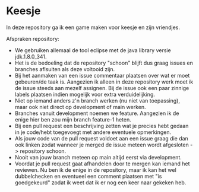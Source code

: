 # Keesje
In deze repository ga ik een game maken voor keesje en zijn vriendjes.

Afspraken repository:
- We gebruiken allemaal de tool eclipse met de java library versie jdk.1.8.0_341.
- Het is de bedoeling dat de repository "schoon" blijft dus graag issues en branches aflsuiten als deze voltooid zijn. 
- Bij het aanmaken van een issue commentaar plaatsen over wat er moet gebeuren/de taak is. Aangezien ik alleen in deze repository werk moet ik de issue steeds aan mezelf assignen. Bij de issue ook een paar zinnige labels plaatsen indien mogelijk voor extra verduidelijking.
- Niet op iemand anders z'n branch werken (nu niet van toepassing), maar ook niet direct op development of main werken. 
- Branches vanuit development noemen we feature. Aangezien ik de enige hier ben zou mijn branch feature-1 heten. 
- Bij een pull request een beschrijving zetten wat je precies hebt gedaan in je code/hebt toegevoegt met andere eventuele opmerkingen. 
- Als jouw code van de pull request voldoet aan een issue graag die dan ook linken zodat wanneer je merged de issue meteen wordt afgesloten -> repository schoon.
- Nooit van jouw branch meteen op main altijd eerst via development. 
- Voordat je pull request gaat afhandelen door te mergen kan iemand het reviewen. Nu ben ik de enige in de repository, maar ik kan het wel dubbelchecken en eventueel een comment plaatsen met "is goedgekeurd" zodat ik weet dat ik er nog een keer naar gekeken heb. 
